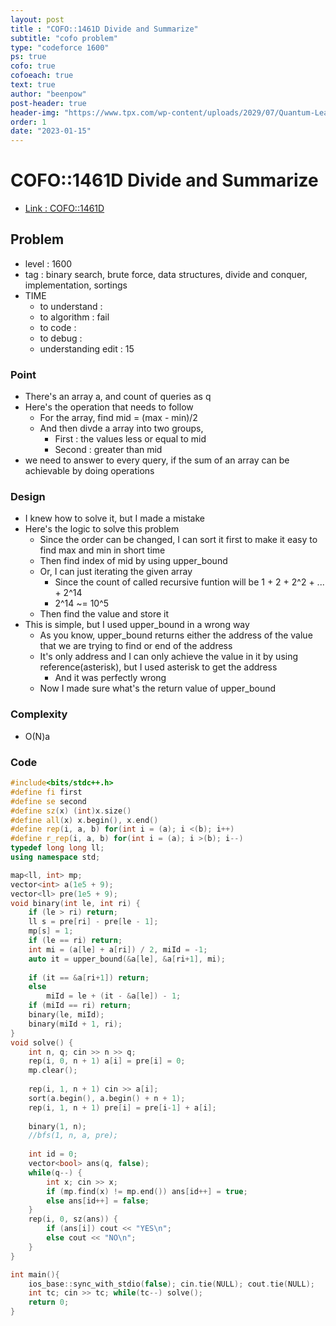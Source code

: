 ```yaml
---
layout: post
title : "COFO::1461D Divide and Summarize"
subtitle: "cofo problem"
type: "codeforce 1600"
ps: true
cofo: true
cofoeach: true
text: true
author: "beenpow"
post-header: true
header-img: "https://www.tpx.com/wp-content/uploads/2029/07/Quantum-Leap-1024x419.jpg"
order: 1
date: "2023-01-15"
---
```

# COFO::1461D Divide and Summarize
- [Link : COFO::1461D](https://codeforces.com/problemset/problem/1461/D)


## Problem 

- level : 1600
- tag : binary search, brute force, data structures, divide and conquer, implementation, sortings
- TIME
  - to understand    : 
  - to algorithm     : fail
  - to code          : 
  - to debug         : 
  - understanding edit : 15

### Point
- There's an array a, and count of queries as q
- Here's the operation that needs to follow 
  - For the array, find mid = (max - min)/2
  - And then divde a array into two groups,
    - First : the values less or equal to mid
    - Second : greater than mid
- we need to answer to every query, if the sum of an array can be achievable by doing operations

### Design
- I knew how to solve it, but I made a mistake
- Here's the logic to solve this problem
  - Since the order can be changed, I can sort it first to make it easy to find max and min in short time
  - Then find index of mid by using upper_bound
  - Or, I can just iterating the given array
    - Since the count of called recursive funtion will be 1 + 2 + 2^2 + ... + 2^14
    - 2^14 ~= 10^5
  - Then find the value and store it
- This is simple, but I used upper_bound in a wrong way
  - As you know, upper_bound returns either the address of the value that we are trying to find or end of the address
  - It's only address and I can only achieve the value in it by using reference(asterisk), but I used asterisk to get the address
    - And it was perfectly wrong
  - Now I made sure what's the return value of upper_bound
### Complexity
- O(N)a

### Code

```cpp
#include<bits/stdc++.h>
#define fi first
#define se second
#define sz(x) (int)x.size()
#define all(x) x.begin(), x.end()
#define rep(i, a, b) for(int i = (a); i <(b); i++)
#define r_rep(i, a, b) for(int i = (a); i >(b); i--)
typedef long long ll;
using namespace std;

map<ll, int> mp;
vector<int> a(1e5 + 9);
vector<ll> pre(1e5 + 9);
void binary(int le, int ri) {
    if (le > ri) return;
    ll s = pre[ri] - pre[le - 1];
    mp[s] = 1;
    if (le == ri) return;
    int mi = (a[le] + a[ri]) / 2, miId = -1;
    auto it = upper_bound(&a[le], &a[ri+1], mi);
    
    if (it == &a[ri+1]) return;
    else
        miId = le + (it - &a[le]) - 1;
    if (miId == ri) return;
    binary(le, miId);
    binary(miId + 1, ri);
}
void solve() {
    int n, q; cin >> n >> q;
    rep(i, 0, n + 1) a[i] = pre[i] = 0;
    mp.clear();
    
    rep(i, 1, n + 1) cin >> a[i];
    sort(a.begin(), a.begin() + n + 1);
    rep(i, 1, n + 1) pre[i] = pre[i-1] + a[i];
    
    binary(1, n);
    //bfs(1, n, a, pre);
    
    int id = 0;
    vector<bool> ans(q, false);
    while(q--) {
        int x; cin >> x;
        if (mp.find(x) != mp.end()) ans[id++] = true;
        else ans[id++] = false;
    }
    rep(i, 0, sz(ans)) {
        if (ans[i]) cout << "YES\n";
        else cout << "NO\n";
    }
}

int main(){
    ios_base::sync_with_stdio(false); cin.tie(NULL); cout.tie(NULL);
    int tc; cin >> tc; while(tc--) solve();
    return 0;
}
```
